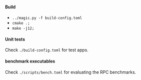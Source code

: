 #### Build
- `../magic.py -f build-config.toml`
- `cmake .;`
- `make -j12;`

#### Unit tests
Check `./build-config.toml` for test apps.

#### benchmark executables
Check `./scripts/bench.toml` for evaluating the RPC benchmarks.

